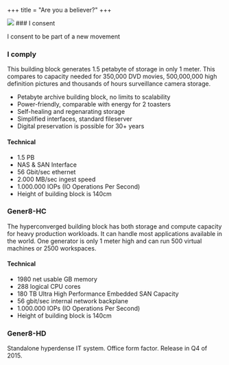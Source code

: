 +++
title = "Are you a believer?"
+++

<img class="gener8Logo" src="https://i.vimeocdn.com/video/517037205_640.jpg">
### I consent

I consent to be part of a new movement 

### I comply

This building block generates 1.5 petabyte of storage in only 1 meter. This compares to capacity needed for 350,000 DVD movies, 500,000,000 high definition pictures and thousands of hours surveillance camera storage.

* Petabyte archive building block, no limits to scalability
* Power-friendly, comparable with energy for 2 toasters
* Self-healing and regenarating storage
* Simplified interfaces, standard fileserver
* Digital preservation is possible for 30+ years

#### Technical

* 1.5 PB
* NAS & SAN Interface
* 56 Gbit/sec ethernet
* 2.000 MB/sec ingest speed
* 1.000.000 IOPs (IO Operations Per Second)
* Height of building block is 140cm

### Gener8-HC

The hyperconverged building block has both storage and compute capacity for heavy production workloads. It can handle most applications available in the world. One generator is only 1 meter high and can run 500 virtual machines or 2500 workspaces.

#### Technical

* 1980 net usable GB memory
* 288 logical CPU cores
* 180 TB Ultra High Performance Embedded SAN Capacity
* 56 gbit/sec internal network backplane
* 1.000.000 IOPs (IO Operations Per Second)
* Height of building block is 140cm

### Gener8-HD

Standalone hyperdense IT system. Office form factor. Release in Q4 of 2015.

<style type="text/css">
.gener8Logo {margin: -15px 0 0 0;}
	.title { display: none;}
	.separator-2 { display: none;}
	.separator-2 + p { display: none;}
</style>